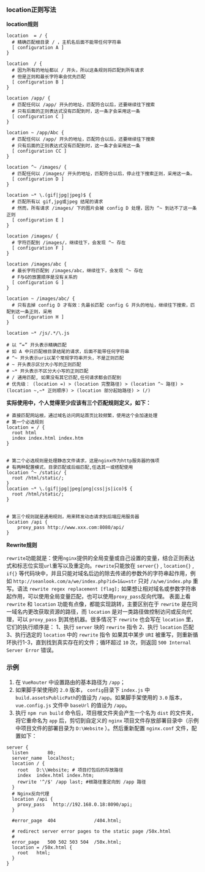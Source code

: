 ### location正则写法

**location规则**

```
location  = / {
  # 精确匹配根目录 / ，主机名后面不能带任何字符串
  [ configuration A ] 
}

location  / {
  # 因为所有的地址都以 / 开头，所以这条规则将匹配到所有请求
  # 但是正则和最长字符串会优先匹配
  [ configuration B ] 
}

location /app/ {
  # 匹配任何以 /app/ 开头的地址，匹配符合以后，还要继续往下搜索
  # 只有后面的正则表达式没有匹配到时，这一条才会采用这一条
  [ configuration C ] 
}

location ~ /app/Abc {
  # 匹配任何以 /app/ 开头的地址，匹配符合以后，还要继续往下搜索
  # 只有后面的正则表达式没有匹配到时，这一条才会采用这一条
  [ configuration CC ] 
}

location ^~ /images/ {
  # 匹配任何以 /images/ 开头的地址，匹配符合以后，停止往下搜索正则，采用这一条。
  [ configuration D ] 
}

location ~* \.(gif|jpg|jpeg)$ {
  # 匹配所有以 gif,jpg或jpeg 结尾的请求
  # 然而，所有请求 /images/ 下的图片会被 config D 处理，因为 ^~ 到达不了这一条正则
  [ configuration E ] 
}

location /images/ {
  # 字符匹配到 /images/，继续往下，会发现 ^~ 存在
  [ configuration F ] 
}

location /images/abc {
  # 最长字符匹配到 /images/abc，继续往下，会发现 ^~ 存在
  # F与G的放置顺序是没有关系的
  [ configuration G ] 
}

location ~ /images/abc/ {
  # 只有去掉 config D 才有效：先最长匹配 config G 开头的地址，继续往下搜索，匹配到这一条正则，采用
  [ configuration H ] 
}

location ~* /js/.*/\.js

# 以 “=” 开头表示精确匹配
# 如 A 中只匹配根目录结尾的请求，后面不能带任何字符串
# ^~ 开头表示uri以某个常规字符串开头，不是正则匹配
# ~ 开头表示区分大小写的正则匹配
# ~* 开头表示不区分大小写的正则匹配
# / 通用匹配, 如果没有其它匹配,任何请求都会匹配到
# 优先级： (location =) > (location 完整路径) > (location ^~ 路径) > (location ~,~* 正则顺序) > (location 部分起始路径) > (/)
```

**实际使用中，个人觉得至少应该有三个匹配规则定义，如下：** 

```
# 直接匹配网站根，通过域名访问网站首页比较频繁，使用这个会加速处理
# 第一个必选规则
location = / {
  root html
  index index.html index.htm
}


# 第二个必选规则是处理静态文件请求，这是nginx作为http服务器的强项
# 有两种配置模式，目录匹配或后缀匹配,任选其一或搭配使用
location ^~ /static/ {
  root /html/static/;
}
location ~* \.(gif|jpg|jpeg|png|css|js|ico)$ {
  root /html/static/;
}


# 第三个规则就是通用规则，用来转发动态请求到后端应用服务器
location /api {
    proxy_pass http://www.xxx.com:8080/api/
}
```

**Rewrite规则**

`rewrite`功能就是：使用`nginx`提供的全局变量或自己设置的变量，结合正则表达式和标志位实现`url`重写以及重定向。`rewrite`只能放在 `server{}` , `location{}` , `if{}` 等代码块中，并且只能对域名后边的除去传递的参数外的字符串起作用，例如 `http://seanlook.com/a/we/index.php?id=1&u=str` 只对 `/a/we/index.php` 重写。语法 `rewrite regex replacement [flag];` 
如果想让相对域名或参数字符串起作用，可以使用全局变量匹配，也可以使用`proxy_pass`反向代理。
表面上看 `rewrite` 和 `location` 功能有点像，都能实现跳转，主要区别在于 `rewrite` 是在同一域名内更改获取资源的路径，而 `location` 是对一类路径做控制访问或反向代理，可以 `proxy_pass` 到其他机器。很多情况下 `rewrite` 也会写在 `location` 里，它们的执行顺序是：
1、执行 `server` 块的 `rewrite` 指令
2、执行 `location` 匹配
3、执行选定的 `location` 中的 `rewrite` 指令
如果其中某步 `URI` 被重写，则重新循环执行1-3，直到找到真实存在的文件；循环超过 `10` 次，则返回 `500 Internal Server Error` 错误。

### 示例

1. 在 `VueRouter` 中设置路由的基本路径为 `/app`；
2. 如果脚手架使用的 `2.0` 版本， `config`目录下 `index.js` 中 `build.assetsPublicPath`的值设为 `/app`。如果脚手架使用的 `3.0` 版本， `vue.config.js` 文件中 `baseUrl` 的值设为 `/app`。
3. 执行 `npm run build` 命令后，项目根文件夹会产生一个名为 `dist` 的文件夹，将它重命名为 `app` 后，剪切到自定义的 `nginx` 项目文件存放部署目录中（示例中项目文件的部署目录为 `D:\Website` ）。然后重新配置 `nginx.conf` 文件，配置如下：

```shell
server {
  listen       80;
  server_name  localhost;
  location / {
    root   D:\\Website; # 项目打包后的存放路径
    index  index.html index.htm;
    rewrite '^/$' /app last; #根路径重定向到 /app 路径
  }
  # Nginx反向代理
  location /api {
    proxy_pass   http://192.168.0.18:8090/api;
  }

  #error_page  404              /404.html;

  # redirect server error pages to the static page /50x.html
  #
  error_page   500 502 503 504  /50x.html;
  location = /50x.html {
    root   html;
  }
}
```